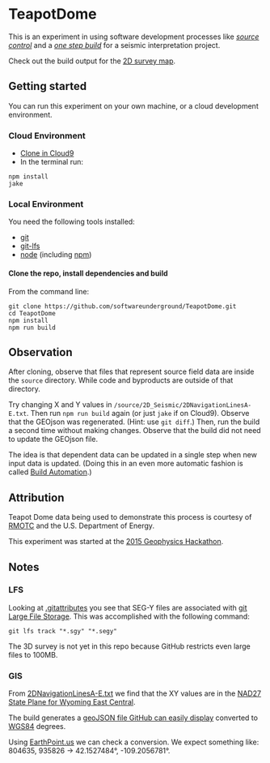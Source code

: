 # TeapotDome

This is an experiment in using software development processes like 
[_source control_](https://en.wikipedia.org/wiki/Version_control) and a 
[_one step build_](http://www.joelonsoftware.com/articles/fog0000000043.html) 
for a seismic interpretation project.

Check out the build output for the [2D survey map](./2DNavigationLinesA-E.geojson).

## Getting started

You can run this experiment on your own machine, or a cloud development environment.

### Cloud Environment

- [Clone in Cloud9](https://c9.io/auth/github?r=https://c9.io/open/?clone_url=git@github.com:softwareunderground/TeapotDome.git)
- In the terminal run:

```
npm install
jake
```

### Local Environment

You need the following tools installed:

- [git](https://git-scm.com)
- [git-lfs](https://git-lfs.github.com)
- [node](https://nodejs.org) (including [npm](https://www.npmjs.com))

#### Clone the repo, install dependencies and build

From the command line:
    
    git clone https://github.com/softwareunderground/TeapotDome.git
    cd TeapotDome
    npm install
    npm run build

## Observation

After cloning, observe that files that represent source field data are inside the `source` directory.  While code and byproducts are outside of that directory.

Try changing X and Y values in `/source/2D_Seismic/2DNavigationLinesA-E.txt`.
Then run `npm run build` again (or just `jake` if on Cloud9). Observe that the GEOjson was regenerated. (Hint: use `git diff`.)
Then, run the build a second time without making changes. Observe that the build did not need to update the GEOjson file.

The idea is that dependent data can be updated in a single step when new input data is updated. (Doing this in an even more automatic fashion is called [Build Automation](https://en.wikipedia.org/wiki/Build_automation).)

## Attribution

Teapot Dome data being used to demonstrate this process is
courtesy of 
[RMOTC](http://www.fe.doe.gov/facilities/rmotc/) and the U.S. Department of Energy.

This experiment was started at the 
[2015 Geophysics Hackathon](http://www.agilegeoscience.com/events/2015/10/17/geophysics-hackathon-2015).

## Notes

### LFS

Looking at [.gitattributes](./.gitattributes) you see that SEG-Y files are associated with 
[git Large File Storage](https://git-lfs.github.com). 
This was accomplished with the following command:

`git lfs track "*.sgy" "*.segy"`

The 3D survey is not yet in this repo because GitHub restricts even large files to 100MB.

### GIS

From [2DNavigationLinesA-E.txt](./source/2D_Seismic/2DNavigationLinesA-E.txt) we find that the XY values
are in the [NAD27 State Plane for Wyoming East Central](https://epsg.io/32056). 

The build generates a [geoJSON file GitHub can easily display](https://help.github.com/articles/mapping-geojson-files-on-github/)
converted to [WGS84](https://epsg.io/4326) degrees.

Using [EarthPoint.us](http://www.earthpoint.us/StatePlane.aspx) we can check a conversion. We expect something like: 
804635, 935826 -> 42.1527484°, -109.2056781°.
